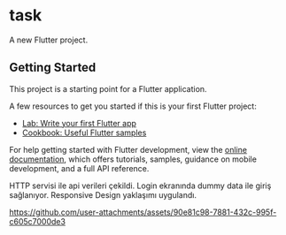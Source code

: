 # task

A new Flutter project.

## Getting Started

This project is a starting point for a Flutter application.

A few resources to get you started if this is your first Flutter project:

- [Lab: Write your first Flutter app](https://docs.flutter.dev/get-started/codelab)
- [Cookbook: Useful Flutter samples](https://docs.flutter.dev/cookbook)

For help getting started with Flutter development, view the
[online documentation](https://docs.flutter.dev/), which offers tutorials,
samples, guidance on mobile development, and a full API reference.

HTTP servisi ile api verileri çekildi. Login ekranında dummy data ile giriş sağlanıyor. Responsive Design yaklaşımı uygulandı.





https://github.com/user-attachments/assets/90e81c98-7881-432c-995f-c605c7000de3


